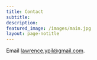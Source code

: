 ```yaml
---
title: Contact
subtitle:
description:
featured_image: /images/main.jpg
layout: page-notitle
---
```


Email lawrence.ypil@gmail.com.